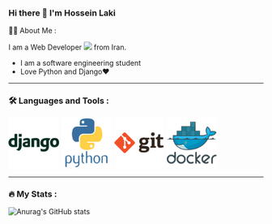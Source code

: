 ### Hi there 👋 I'm Hossein Laki
:man_technologist: About Me :


I am a Web Developer <img src="https://media.giphy.com/media/WUlplcMpOCEmTGBtBW/giphy.gif" width="30"> from Iran.
- I am a software engineering student
- Love Python and Django:heart:
---

### :hammer_and_wrench: Languages and Tools :
<div>
<img src="https://github.com/devicons/devicon/blob/master/icons/django/django-plain-wordmark.svg" title="Django" alt="Django" width="100" height="100"/>
<img src="https://github.com/devicons/devicon/blob/master/icons/python/python-original-wordmark.svg" title="Python" alt="Python" width="100" height="100"/>
<img src="https://github.com/devicons/devicon/blob/master/icons/git/git-original-wordmark.svg" title="Git" alt="Git" width="100" height="100"/>
<img src="https://github.com/devicons/devicon/blob/master/icons/docker/docker-original-wordmark.svg" title="docker" alt="docker" width="100" height="100"/>
</div>

---
### :fire: My Stats :

![Anurag's GitHub stats](https://github-readme-stats.vercel.app/api?username=hosein-1&show_icons=true&theme=dracula)
